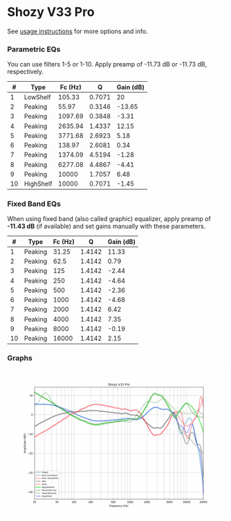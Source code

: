 # Shozy V33 Pro
See [usage instructions](https://github.com/jaakkopasanen/AutoEq#usage) for more options and info.

### Parametric EQs
You can use filters 1-5 or 1-10. Apply preamp of -11.73 dB or -11.73 dB, respectively.

|   # | Type      |   Fc (Hz) |      Q |   Gain (dB) |
|-----|-----------|-----------|--------|-------------|
|   1 | LowShelf  |    105.33 | 0.7071 |       20    |
|   2 | Peaking   |     55.97 | 0.3146 |      -13.65 |
|   3 | Peaking   |   1097.69 | 0.3848 |       -3.31 |
|   4 | Peaking   |   2635.94 | 1.4337 |       12.15 |
|   5 | Peaking   |   3771.68 | 2.6923 |        5.18 |
|   6 | Peaking   |    138.97 | 2.6081 |        0.34 |
|   7 | Peaking   |   1374.09 | 4.5194 |       -1.28 |
|   8 | Peaking   |   6277.08 | 4.4867 |       -4.41 |
|   9 | Peaking   |  10000    | 1.7057 |        6.48 |
|  10 | HighShelf |  10000    | 0.7071 |       -1.45 |

### Fixed Band EQs
When using fixed band (also called graphic) equalizer, apply preamp of **-11.43 dB** (if available) and set gains manually with these parameters.

|   # | Type    |   Fc (Hz) |      Q |   Gain (dB) |
|-----|---------|-----------|--------|-------------|
|   1 | Peaking |     31.25 | 1.4142 |       11.33 |
|   2 | Peaking |     62.5  | 1.4142 |        0.79 |
|   3 | Peaking |    125    | 1.4142 |       -2.44 |
|   4 | Peaking |    250    | 1.4142 |       -4.64 |
|   5 | Peaking |    500    | 1.4142 |       -2.36 |
|   6 | Peaking |   1000    | 1.4142 |       -4.68 |
|   7 | Peaking |   2000    | 1.4142 |        6.42 |
|   8 | Peaking |   4000    | 1.4142 |        7.35 |
|   9 | Peaking |   8000    | 1.4142 |       -0.19 |
|  10 | Peaking |  16000    | 1.4142 |        2.15 |

### Graphs
![](./Shozy%20V33%20Pro.png)
